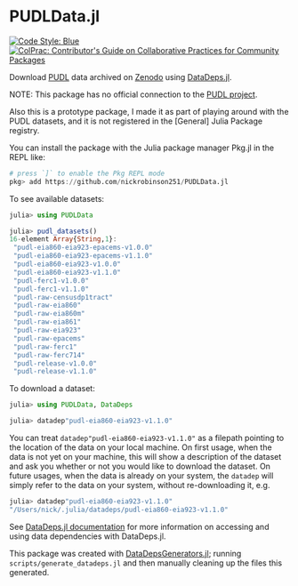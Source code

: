 # PUDLData.jl

[![Code Style: Blue](https://img.shields.io/badge/code%20style-blue-4495d1.svg)](https://github.com/invenia/BlueStyle)
[![ColPrac: Contributor's Guide on Collaborative Practices for Community Packages](https://img.shields.io/badge/ColPrac-Contributor's%20Guide-blueviolet)](https://github.com/SciML/ColPrac)

Download [PUDL](https://github.com/catalyst-cooperative/pudl/) data archived on [Zenodo](https://zenodo.org/communities/catalyst-cooperative) using [DataDeps.jl](https://github.com/oxinabox/DataDeps.jl/).

NOTE: This package has no official connection to the [PUDL
project](https://catalyst.coop/pudl/).

Also this is a prototype package, I made it as part of playing around with the PUDL datasets, and it is not registered in the [General] Julia Package registry.

You can install the package with the Julia package manager Pkg.jl in the REPL like:

```julia
# press `]` to enable the Pkg REPL mode
pkg> add https://github.com/nickrobinson251/PUDLData.jl
```

To see available datasets:

```julia
julia> using PUDLData

julia> pudl_datasets()
16-element Array{String,1}:
 "pudl-eia860-eia923-epacems-v1.0.0"
 "pudl-eia860-eia923-epacems-v1.1.0"
 "pudl-eia860-eia923-v1.0.0"
 "pudl-eia860-eia923-v1.1.0"
 "pudl-ferc1-v1.0.0"
 "pudl-ferc1-v1.1.0"
 "pudl-raw-censusdp1tract"
 "pudl-raw-eia860"
 "pudl-raw-eia860m"
 "pudl-raw-eia861"
 "pudl-raw-eia923"
 "pudl-raw-epacems"
 "pudl-raw-ferc1"
 "pudl-raw-ferc714"
 "pudl-release-v1.0.0"
 "pudl-release-v1.1.0"
```

To download a dataset:
```julia
julia> using PUDLData, DataDeps

julia> datadep"pudl-eia860-eia923-v1.1.0"
```

You can treat `datadep"pudl-eia860-eia923-v1.1.0"` as a filepath pointing to the location of the data on your local machine.
On first usage, when the data is not yet on your machine, this will show a description of the dataset and ask you whether or not you would like to download the dataset.
On future usages, when the data is already on your system, the `datadep` will simply refer to the data on your system, without re-downloading it, e.g.
```julia
julia> datadep"pudl-eia860-eia923-v1.1.0"
"/Users/nick/.julia/datadeps/pudl-eia860-eia923-v1.1.0"
```

See [DataDeps.jl documentation](https://www.oxinabox.net/DataDeps.jl/stable/z10-for-end-users/) for more information on accessing and using data dependencies with DataDeps.jl.

This package was created with [DataDepsGenerators.jl](https://github.com/oxinabox/DataDepsGenerators.jl); running `scripts/generate_datadeps.jl` and then manually cleaning up the files this generated.
